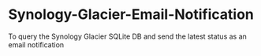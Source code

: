 # Synology-Glacier-Email-Notification
To query the Synology Glacier SQLite DB and send the latest status as an email notification
